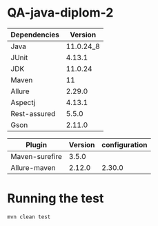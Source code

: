 # QA-java-diplom-2


| Dependencies | Version   |
|--------------|-----------|
| Java         | 11.0.24_8 |
| JUnit        | 4.13.1    |
| JDK          | 11.0.24   |
| Maven        | 11        |
| Allure       | 2.29.0    |
| Aspectj      | 4.13.1    |
| Rest-assured | 5.5.0     |
| Gson         | 2.11.0    |


| Plugin         | Version  | configuration |
|----------------|----------|---------------|
| Maven-surefire | 3.5.0    |               |
| Allure-maven   | 2.12.0   | 2.30.0        | 

# Running the test
`mvn clean test`